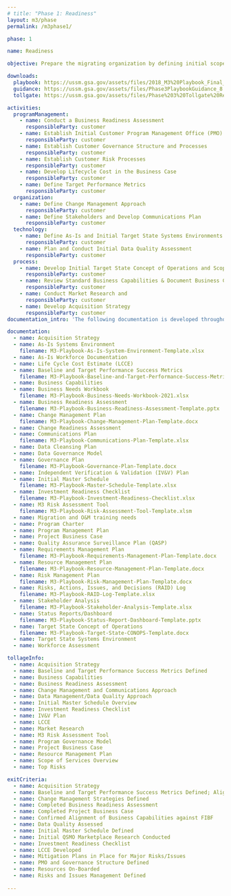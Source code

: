 ```yaml
---
# title: "Phase 1: Readiness"
layout: m3/phase
permalink: /m3phase1/

phase: 1

name: Readiness

objective: Prepare the migrating organization by defining initial scope of services and customer governance for the modernization effort.

downloads:
  playbook: https://ussm.gsa.gov/assets/files/2018_M3%20Playbook_Final_Phase%203.pdf
  guidance: https://ussm.gsa.gov/assets/files/Phase3PlaybookGuidance_8.30.18FINAL.pdf
  tollgate: https://ussm.gsa.gov/assets/files/Phase%203%20Tollgate%20Review8.30.18.pptx

activities:
  programManagement:
    - name: Conduct a Business Readiness Assessment 
      responsibleParty: customer
    - name: Establish Initial Customer Program Management Office (PMO) Processes
      responsibleParty: customer
    - name: Establish Customer Governance Structure and Processes
      responsibleParty: customer
    - name: Establish Customer Risk Processes
      responsibleParty: customer
    - name: Develop Lifecycle Cost in the Business Case
      responsibleParty: customer
    - name: Define Target Performance Metrics
      responsibleParty: customer
  organization:
    - name: Define Change Management Approach
      responsibleParty: customer
    - name: Define Stakeholders and Develop Communications Plan
      responsibleParty: customer
  technology:
    - name: Define As-Is and Initial Target State Systems Environments
      responsibleParty: customer
    - name: Plan and Conduct Initial Data Quality Assessment
      responsibleParty: customer
  process:
    - name: Develop Initial Target State Concept of Operations and Scope of Services
      responsibleParty: customer
    - name: Review Standard Business Capabilities & Document Business Capabilities
      responsibleParty: customer
    - name: Conduct Market Research and
      responsibleParty: customer
    - name: Develop Acquisition Strategy
      responsibleParty: customer
documentation_intro: 'The following documentation is developed throughout Phase 1 and is used to inform the <a href="/assets/files/Phase 1 Progress Review.pptx">Phase 1 Progress Review</a> discussion: the <a href="/assets/files/M3-Services-Tailoring-Guide.xlsx">M3 Services Tailoring Guide</a> for transaction services, Investment Readiness Checklist, Business Readiness Assessment, and Project Business Case.'

documentation:
  - name: Acquisition Strategy
  - name: As-Is Systems Environment
    filename: M3-Playbook-As-Is-System-Environment-Template.xlsx
  - name: As-Is Workforce Documentation 
  - name: Life Cycle Cost Estimate (LCCE)
  - name: Baseline and Target Performance Success Metrics
    filename: M3-Playbook-Baseline-and-Target-Performance-Success-Metrics.pptx
  - name: Business Capabilities
  - name: Business Needs Workbook
    filename: M3-Playbook-Business-Needs-Workbook-2021.xlsx
  - name: Business Readiness Assessment
    filename: M3-Playbook-Business-Readiness-Assessment-Template.pptx
  - name: Change Management Plan 
    filename: M3-Playbook-Change-Management-Plan-Template.docx
  - name: Change Readiness Assessment
  - name: Communications Plan
    filename: M3-Playbook-Communications-Plan-Template.xlsx
  - name: Data Cleansing Plan
  - name: Data Governance Model
  - name: Governance Plan
    filename: M3-Playbook-Governance-Plan-Template.docx
  - name: Independent Verification & Validation (IV&V) Plan
  - name: Initial Master Schedule
    filename: M3-Playbook-Master-Schedule-Template.xlsx
  - name: Investment Readiness Checklist
    filename: M3-Playbook-Investment-Readiness-Checklist.xlsx
  - name: M3 Risk Assessment Tool
    filename: M3-Playbook-Risk-Assessment-Tool-Template.xlsm
  - name: Migration and O&M training needs
  - name: Program Charter
  - name: Program Management Plan
  - name: Project Business Case
  - name: Quality Assurance Surveillance Plan (QASP)
  - name: Requirements Management Plan
    filename: M3-Playbook-Requirements-Management-Plan-Template.docx
  - name: Resource Management Plan
    filename: M3-Playbook-Resource-Management-Plan-Template.docx
  - name: Risk Management Plan
    filename: M3-Playbook-Risk-Management-Plan-Template.docx
  - name: Risks, Actions, Issues, and Decisions (RAID) Log
    filename: M3-Playbook-RAID-Log-Template.xlsx
  - name: Stakeholder Analysis
    filename: M3-Playbook-Stakeholder-Analysis-Template.xlsx
  - name: Status Reports/Dashboard
    filename: M3-Playbook-Status-Report-Dashboard-Template.pptx
  - name: Target State Concept of Operations
    filename: M3-Playbook-Target-State-CONOPS-Template.docx
  - name: Target State Systems Environment
  - name: Workforce Assessment

tollageInfo:
  - name: Acquisition Strategy
  - name: Baseline and Target Performance Success Metrics Defined
  - name: Business Capabilities
  - name: Business Readiness Assessment
  - name: Change Management and Communications Approach
  - name: Data Management/Data Quality Approach
  - name: Initial Master Schedule Overview
  - name: Investment Readiness Checklist
  - name: IV&V Plan
  - name: LCCE
  - name: Market Research
  - name: M3 Risk Assessment Tool
  - name: Program Governance Model
  - name: Project Business Case
  - name: Resource Management Plan
  - name: Scope of Services Overview
  - name: Top Risks

exitCriteria:
  - name: Acquisition Strategy
  - name: Baseline and Target Performance Success Metrics Defined; Aligned with Performance Framework
  - name: Change Management Strategies Defined
  - name: Completed Business Readiness Assessment
  - name: Completed Project Business Case
  - name: Confirmed Alignment of Business Capabilities against FIBF
  - name: Data Quality Assessed
  - name: Initial Master Schedule Defined
  - name: Initial QSMO Marketplace Research Conducted
  - name: Investment Readiness Checklist
  - name: LCCE Developed
  - name: Mitigation Plans in Place for Major Risks/Issues
  - name: PMO and Governance Structure Defined
  - name: Resources On-Boarded
  - name: Risks and Issues Management Defined
  
---
```


